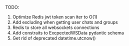 TODO: 
1. Optimize Redis jwt token scan iter to O(1)
2. Add excluding when getting user chats and groups
3. Redis to store all websockets connections
4. Add constraits to ExcpectedWSData pydantic schema
5. Get rid of deprecated datetime.utcnow()